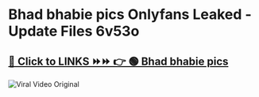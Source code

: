 
 # Bhad bhabie pics Onlyfans Leaked - Update Files 6v53o

## <h2><a href="https://clipsfans.com/Bhad_bhabie_pics&ref=git">🔗 Click to LINKS ⏩⏩ 👉 🟢 Bhad bhabie pics </a></h2>

<a href="https://clipsfans.com/Bhad_bhabie_pics&ref=git" rel="nofollow" data-target="animated-image.originalLink"><img src="https://i.ibb.co.com/xMMVF88/686577567.gif" alt="Viral Video Original" style="max-width: 100%; display: inline-block;" data-target="animated-image.originalImage"></a>

